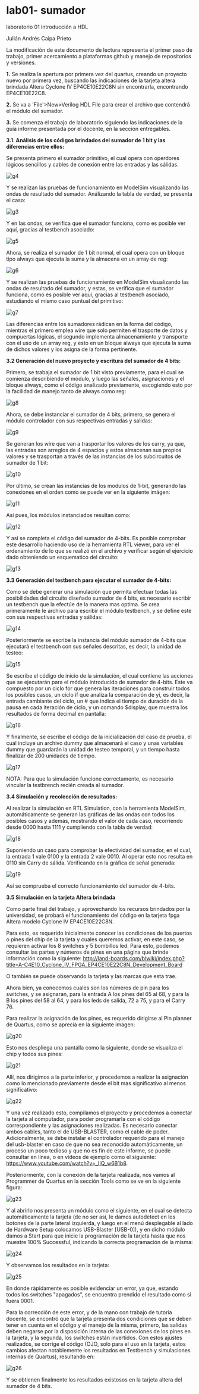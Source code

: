 # lab01- sumador 
laboratorio 01 introducción a HDL
	
Julián Andrés Caipa Prieto

La modificación de este documento de lectura representa el primer paso de trabajo, primer acercamiento a plataformas github y manejo de repositorios y versiones.


**1.** Se realiza la apertura por primera vez del quartus, creando un proyecto nuevo por primera vez, buscando las indicaciones de la tarjeta altera brindada 
Altera Cyclone IV EP4CE10E22C8N sin encontrarla, encontrando EP4CE10E22C8.

**2.** Se va a 'File'>New>Verilog HDL File para crear el archivo que contendrá el módulo del sumador. 

**3.** Se comenza el trabajo de laboratorio siguiendo las indicaciones de la guía informe presentada por el docente, en la sección entregables.

 **3.1. Análisis de los códigos brindados del sumador de 1 bit y las diferencias entre ellos:** 
 
 Se presenta primero el sumador primitivo, el cual opera con operdores lógicos sencillos y cables de conexión entre las entradas y las sálidas.
	
 ![g4](imagenes/g4.png)


Y se realizan las pruebas de funcionamiento en ModelSim visualizando las ondas de resultado del sumador. Análizando la tabla de verdad, se presenta el caso:

![g3](imagenes/g3.png)


Y en las ondas, se verifica que el sumador funciona, como es posible ver aquí, gracias al testbench asociado:

![g5](imagenes/g5.png)

Ahora, se realiza el sumador de 1 bit normal, el cual opera con un bloque tipo always que ejecuta la suma y la almacena en un array de reg:

![g6](imagenes/g6.png)

Y se realizan las pruebas de funcionamiento en ModelSim visualizando las ondas de resultado del sumador, y estas, se verifica que el sumador funciona, como es posible ver aquí, gracias al testbench asociado, estudiando el mismo caso puntual del primitivo:

![g7](imagenes/g7.png)

Las diferencias entre los sumadores rádican en la forma del código, mientras el primero emplea wire que solo permiten el trasporte de datos y compuertas lógicas, el segundo implementa almacenamiento y transporte con el uso de un array reg, y esto en un bloque always que ejecuta la suma de dichos valores y los asigna de la forma pertinente.


**3.2 Generación del nuevo proyecto y escritura del sumador de 4 bits:**

Primero, se trabaja el sumador de 1 bit visto previamente, para el cual se comienza describiendo el módulo, y luego las señales, asignaciones y el bloque always, como el código analizado previamente, escogiendo esto por la facilidad de manejo tanto de always como reg:

![g8](imagenes/g8.png)

Ahora, se debe instanciar el sumador de 4 bits, primero, se genera el módulo controlador con sus respectivas entradas y salidas:

![g9](imagenes/g9.png)

Se generan los wire que van a trasportar los valores de los carry, ya que, las entradas son arreglos de 4 espacios y estos almacenan sus propios valores y se trasportan a través de las instancias de los subcircuitos de sumador de 1 bit:

![g10](imagenes/g10.png)

Por último, se crean las instancias de los modulos de 1-bit, generando las conexiones en el orden como se puede ver en la siguiente imágen:

![g11](imagenes/g11.png)

Así pues, los módulos instanciados resultan como:

![g12](imagenes/g12.png)

Y así se completa el código del sumador de 4-bits. Es posible comprobar este desarrollo haciendo uso de la herramienta RTL viewer, para ver el ordenamiento de lo que se realizó en el archivo y verificar según el ejercicio dado obteniendo un esquematico del circuito:

![g13](imagenes/g13.png)

**3.3 Generación del testbench para ejecutar el sumador de 4-bits:**

Como se debe generar una simulación que permita efectuar todas las posibilidades del circuito diseñado sumador de 4 bits, es necesario escribir un testbench que la efectúe de la manera mas optima. Se crea primeramente le archivo para escribir el módulo testbench, y se define este con sus respectivas entradas y sálidas:


![g14](imagenes/g14.png)

Posteriormente se escribe la instancia del módulo sumador de 4-bits que ejecutará el testbench con sus señales descritas, es decir, la unidad de testeo:

![g15](imagenes/g15.png)

Se escribe el código de inicio de la simulación, el cual contiene las acciones que se ejecutarán para el módulo introducido de sumador de 4-bits. Este va compuesto por un ciclo for que genera las iteraciones para construir todos los posibles casos, un ciclo if que analiza la comparación de yi, es decir, la entrada cambiante del ciclo, un # que indica el tiempo de duración de la pausa en cada iteración de ciclo, y un comando $display, que muestra los resultados de forma decimal en pantalla:

![g16](imagenes/g16.png)

Y finalmente, se escribe el código de la inicialización del caso de prueba, el cuál incluye un archivo dummy que almacenará el caso y unas variables dummy que guardarán la unidad de testeo temporal, y un tiempo hasta finalizar de 200 unidades de tiempo.


![g17](imagenes/g17.png)

NOTA: Para que la simulación funcione correctamente, es necesario vincular la testbrench recién creada al sumador.

**3.4 Simulación y recolección de resultados:**

Al realizar la simulación en RTL Simulation, con la herramienta ModelSim, automáticamente se generan las gráficas de las ondas con todos los posibles casos y además, mostrando el valor de cada caso, recorriendo desde 0000 hasta 1111 y cumpliendo con la tabla de verdad:

![g18](imagenes/g18.png)

Suponiendo un caso para comprobar la efectividad del sumador, en el cual, la entrada 1 vale 0100 y la entrada 2 vale 0010. Al operar esto nos resulta en 0110 sin Carry de sálida. Verificando en la gráfica de señal generada:

![g19](imagenes/g19.png)

Así se comprueba el correcto funcionamiento del sumador de 4-bits.


**3.5 Simulación en la tarjeta Altera brindada**

Como parte final del trabajo, y aprovechando los recursos brindados por la universidad, se probará el funcionamiento del código en la tarjeta fpga Altera modelo Cyclone IV EP4CE10E22C8N. 

Para esto, es requerido inicialmente conocer las condiciones de los puertos o pines del chip de la tarjeta y cuales queremos activar, en este caso, se requieren activar los 8 switches y 5 bombillos led. Para esto, podemos consultar las partes y números de pines en una página que brinde información como la siguiente:
http://land-boards.com/blwiki/index.php?title=A-C4E10_Cyclone_IV_FPGA_EP4CE10E22C8N_Development_Board

O también se puede observando la tarjeta y las marcas que esta trae.

Ahora bien, ya conocemos cuales son los números de pin para los switches, y se asignaran, para la entrada A los pines del 65 al 68, y para la B los pines del 58 al 64, y para los leds de salida, 72 a 75, y para el Carry 76.

Para realizar la asignación de los pines, es requerido dirigirse al Pin planner de Quartus, como se aprecía en la siguiente imagen:

![g20](imagenes/g20.png)

Esto nos despliega una pantalla como la siguiente, donde se visualiza el chip y todos sus pines:

![g21](imagenes/g21.png)

Allí, nos dirigimos a la parte inferior, y procedemos a realizar la asignación como lo mencionado previamente desde el bit mas significativo al menos significativo:

![g22](imagenes/g22.png)

Y una vez realizado esto, compilamos el proyecto y procedemos a conectar la tarjeta al computador, para poder programarla con el código correspondiente y las asignaciones realizadas. Es necesario conectar ambos cables, tanto el de USB-BLASTER, como el cable de poder. Adicionalmente, se debe instalar el controlador requerido para el manejo del usb-blaster en caso de que no sea reconocido automáticamente, un proceso un poco tedioso y que no es fin de este informe, se puede consultar en línea, o en vídeos de ejemplo como el siguiente: https://www.youtube.com/watch?v=_IIQ_w6B1b8.

Posteriormente, con la conexión de la tarjeta realizada, nos vamos al Programmer de Quartus en la sección Tools como se ve en la siguiente figura:

![g23](imagenes/g23.png)

Y al abrirlo nos presenta un módulo como el siguiente, en el cual se detecta automáticamente la tarjeta (de no ser así, le damos autodetect en los botones de la parte lateral izquierda, y luego en el menú desplegable al lado de Hardware Setup colocamos USB-Blaster [USB-0]), y en dicho módulo damos a Start para que inicie la programación de la tarjeta hasta que nos muestre 100% Successful, indicando la correcta programación de la misma:

![g24](imagenes/g24.png)

Y observamos los resultados en la tarjeta: 

![g25](imagenes/g25.jpeg)

En donde rápidamente es posible evidenciar un error, ya que, estando todos los switches "apagados", se encuentra prendido el resultado como si fuera 0001. 

Para la corrección de este error, y de la mano con trabajo de tutoría docente, se encontró que la tarjeta presenta dos condiciones que se deben tener en cuenta en el código y el manejo de la misma, primero, las salidas deben negarse por la disposición interna de las conexiones de los pines en la tarjeta, y la segunda, los switches están invertidos. Con estos ajustes realizados, se corrige el código (OJO, solo para el uso en la tarjeta, estos cambios afectan notablemente los resultados en Testbench y simulaciones internas de Quartus), resultando en:

![g26](imagenes/g26.png)

Y se obtienen finalmente los resultados existosos en la tarjeta altera del sumador de 4 bits.

